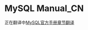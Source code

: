 # MySQL Manual_CN
正在翻译中[MySQL官方手册章节翻译](https://magmongoing.gitbooks.io/mysql-5-7-manul_cn/content/5/%E6%9C%8D%E5%8A%A1%E5%99%A8%E9%80%89%E9%A1%B9%E5%92%8C%E5%8F%82%E6%95%B0.html)
